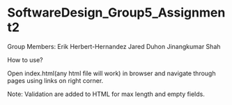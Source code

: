 # SoftwareDesign_Group5_Assignment2

Group Members:
Erik Herbert-Hernandez
Jared Duhon
Jinangkumar Shah

How to use?

Open index.html(any html file will work) in browser 
and navigate through pages using links on right corner.

Note: Validation are added to HTML for max length and empty fields.
